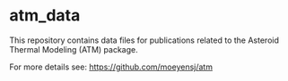 # atm_data

This repository contains data files for publications related to the Asteroid Thermal Modeling (ATM) package. 

For more details see: https://github.com/moeyensj/atm 
